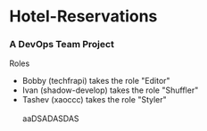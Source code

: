 # Hotel-Reservations  
### A DevOps Team Project  

Roles
- Bobby (techfrapi) takes the role "Editor"  
- Ivan (shadow-develop) takes the role "Shuffler"  
- Tashev (xaoccc) takes the role "Styler"  
\
aaDSADASDAS
